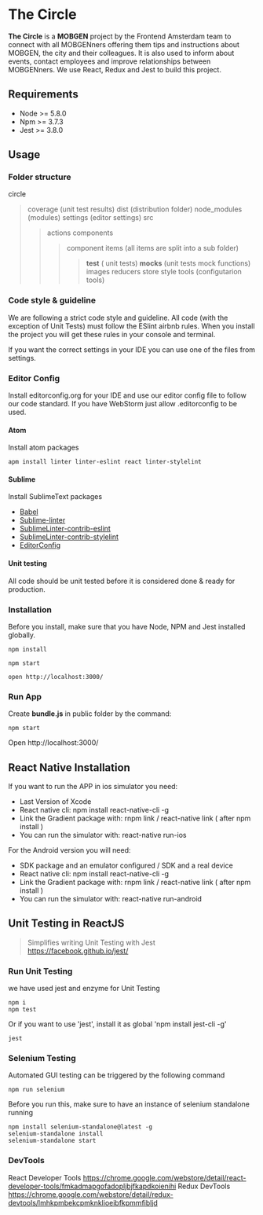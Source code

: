# The Circle

**The Circle** is a **MOBGEN** project by the Frontend Amsterdam team to connect with all MOBGENners offering them tips and instructions about MOBGEN, the city and their colleagues.
It is also used to inform about events, contact employees and improve relationships between MOBGENners.
We use React, Redux and Jest to build this project.

## Requirements

+ Node >= 5.8.0
+ Npm >= 3.7.3
+ Jest >= 3.8.0

## Usage

### Folder structure

circle
> coverage (unit test results)
> dist (distribution folder)
> node_modules (modules)
> settings (editor settings)
> src
>> actions
>> components
>>> component items (all items are split into a sub folder)
>>>> __test__ ( unit tests)
>>>> __mocks__ (unit tests mock functions)
>> images
>> reducers
>> store
>> style
>tools (configutarion tools)

### Code style & guideline

We are following a strict code style and guideline.
All code (with the exception of Unit Tests) must follow the ESlint airbnb rules.
When you install the project you will get these rules in your console and terminal.

If you want the correct settings in your IDE you can use one of the files from settings.

### Editor Config

Install editorconfig.org for your IDE and use our editor config file to follow our code standard.
If you have WebStorm just allow .editorconfig to be used.

#### Atom

Install atom packages

```
apm install linter linter-eslint react linter-stylelint

```

#### Sublime

Install SublimeText packages  

* [Babel](https://packagecontrol.io/packages/Babel)
* [Sublime-linter](http://www.sublimelinter.com/en/latest/)
* [SublimeLinter-contrib-eslint](https://packagecontrol.io/packages/SublimeLinter-contrib-eslint)
* [SublimeLinter-contrib-stylelint](https://packagecontrol.io/packages/SublimeLinter-contrib-stylelint)
* [EditorConfig](https://github.com/sindresorhus/editorconfig-sublime)

#### Unit testing

All code should be unit tested before it is considered done & ready for production.

### Installation

Before you install, make sure that you have Node, NPM and Jest installed globally.

```
npm install

npm start

open http://localhost:3000/
```

### Run App

Create **bundle.js** in public folder by the command:
```
npm start
```

Open http://localhost:3000/

## React Native Installation 
If you want to run the APP in ios simulator you need: 
- Last Version of Xcode
- React native cli:  npm install react-native-cli -g 
- Link the Gradient package with: rnpm link / react-native link ( after npm install )
- You can run the simulator with: react-native run-ios


For the Android version you will need:
- SDK package and an emulator configured / SDK and a real device
- React native cli:  npm install react-native-cli -g 
- Link the Gradient package with: rnpm link / react-native link ( after npm install )
- You can run the simulator with: react-native run-android


## Unit Testing in ReactJS
> Simplifies writing Unit Testing with Jest https://facebook.github.io/jest/

### Run Unit Testing
we have used jest and enzyme for Unit Testing

```
npm i
npm test

```
Or if you want to use 'jest', install it as global 'npm install jest-cli -g'


```
jest

```

### Selenium Testing

Automated GUI testing can be triggered by the following command

```
npm run selenium

```

Before you run this, make sure to have an instance of selenium standalone running

```
npm install selenium-standalone@latest -g
selenium-standalone install
selenium-standalone start

```

### DevTools
React Developer Tools
https://chrome.google.com/webstore/detail/react-developer-tools/fmkadmapgofadopljbjfkapdkoienihi
Redux DevTools
https://chrome.google.com/webstore/detail/redux-devtools/lmhkpmbekcpmknklioeibfkpmmfibljd
